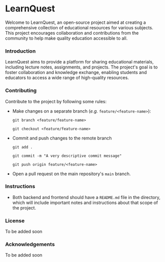 # LearnQuest
Welcome to LearnQuest, an open-source project aimed at creating a comprehensive collection of educational resources for various subjects. This project encourages collaboration and contributions from the community to help make quality education accessible to all.

### Introduction
LearnQuest aims to provide a platform for sharing educational materials, including lecture notes, assignments, and projects. The project's goal is to foster collaboration and knowledge exchange, enabling students and educators to access a wide range of high-quality resources.


### Contributing
Contribute to the project by following some rules: 
- Make changes on a separate branch (*e.g.* `feature/<feature-name>`): 
    ```
    git branch <feature/feature-name>
    ```
    ```
    git checkout <feature/feature-name>
    ```
- Commit and push changes to the remote branch
    ```
    git add .
    ```
    ```
    git commit -m "A very descriptive commit message"
    ```
    ```
    git push origin feature/<feature-name>
    ```
- Open a pull request on the main repository's `main` branch.

### Instructions

- Both backend and frontend should have a `README.md` file in the directory, which will include important notes and instructions about that scope of the project. 

### License 
To be added soon

### Acknowledgements
To be added soon